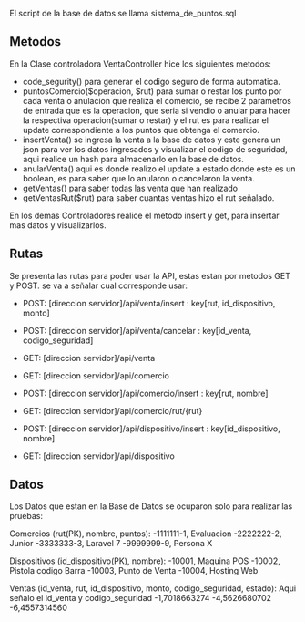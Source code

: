 
El script de la base de datos se llama sistema_de_puntos.sql

## Metodos

En la Clase controladora VentaController hice los siguientes metodos:
 * code_segurity() para generar el codigo seguro de forma automatica.
 * puntosComercio($operacion, $rut) para sumar o restar los punto por cada venta o anulacion que realiza el comercio, se recibe 2 parametros de entrada que es la operacion, que seria si vendio o anular para hacer la respectiva operacion(sumar o restar) y el rut es para realizar el update correspondiente a los puntos que obtenga el comercio.
 * insertVenta() se ingresa la venta a la base de datos y este genera un json para ver los datos ingresados y visualizar el codigo de seguridad, aqui realice un hash para almacenarlo en la base de datos.
 * anularVenta() aqui es donde realizo el update a estado donde este es un boolean, es para saber que lo anularon o cancelaron la venta.
 * getVentas() para saber todas las venta que han realizado
 * getVentasRut($rut) para saber cuantas ventas hizo el rut señalado.

 En los demas Controladores realice el metodo insert y get, para insertar mas datos y visualizarlos.

## Rutas

Se presenta las rutas para poder usar la API, estas estan por metodos GET y POST. se va a señalar cual corresponde usar:

* POST: [direccion servidor]/api/venta/insert         : key[rut, id_dispositivo, monto]
* POST: [direccion servidor]/api/venta/cancelar       : key[id_venta, codigo_seguridad]
* GET:  [direccion servidor]/api/venta

* GET:  [direccion servidor]/api/comercio
* POST: [direccion servidor]/api/comercio/insert      : key[rut, nombre]
* GET:  [direccion servidor]/api/comercio/rut/{rut}

* POST: [direccion servidor]/api/dispositivo/insert   : key[id_dispositivo, nombre]
* GET:  [direccion servidor]/api/dispositivo

## Datos

Los Datos que estan en la Base de Datos se ocuparon solo para realizar las pruebas:

Comercios (rut(PK), nombre, puntos):
-1111111-1, Evaluacion
-2222222-2, Junior
-3333333-3, Laravel 7
-9999999-9, Persona X

Dispositivos (id_dispositivo(PK), nombre):
-10001, Maquina POS
-10002, Pistola codigo Barra
-10003, Punto de Venta
-10004, Hosting Web

Ventas (id_venta, rut, id_dispositivo, monto, codigo_seguridad, estado): Aqui señalo el id_venta y codigo_seguridad
-1,7018663274
-4,5626680702
-6,4557314560
